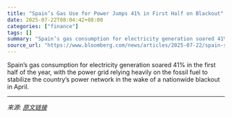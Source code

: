 ```yaml
---
title: "Spain’s Gas Use for Power Jumps 41% in First Half on Blackout"
date: 2025-07-22T08:04:42+08:00
categories: ["finance"]
tags: []
summary: "Spain’s gas consumption for electricity generation soared 41% in the first half of the year, with the power grid relying heavily on the fossil fuel to stabilize the country’s power network in the wake"
source_url: "https://www.bloomberg.com/news/articles/2025-07-22/spain-s-gas-use-for-power-jumps-41-in-first-half-on-blackout"
---
```


Spain’s gas consumption for electricity generation soared 41% in the first half of the year, with the power grid relying heavily on the fossil fuel to stabilize the country’s power network in the wake of a nationwide blackout in April.

---

*来源: [原文链接](https://www.bloomberg.com/news/articles/2025-07-22/spain-s-gas-use-for-power-jumps-41-in-first-half-on-blackout)*
